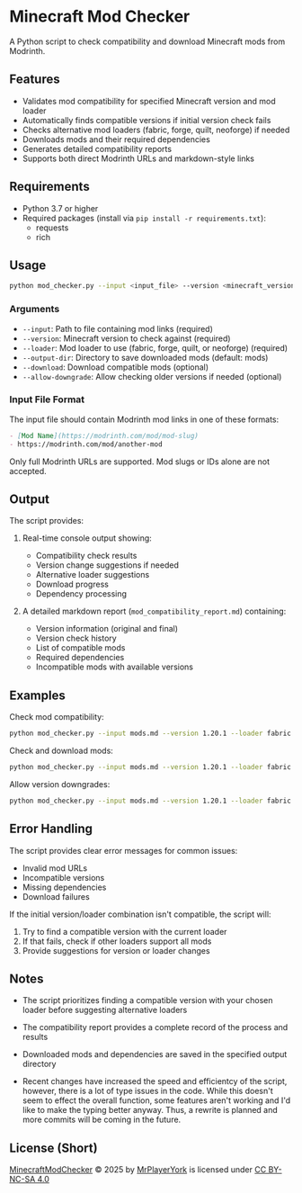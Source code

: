 # Minecraft Mod Checker

A Python script to check compatibility and download Minecraft mods from Modrinth.

## Features

- Validates mod compatibility for specified Minecraft version and mod loader
- Automatically finds compatible versions if initial version check fails
- Checks alternative mod loaders (fabric, forge, quilt, neoforge) if needed
- Downloads mods and their required dependencies
- Generates detailed compatibility reports
- Supports both direct Modrinth URLs and markdown-style links

## Requirements

- Python 3.7 or higher
- Required packages (install via `pip install -r requirements.txt`):
  - requests
  - rich

## Usage

```bash
python mod_checker.py --input <input_file> --version <minecraft_version> --loader <mod_loader> [options]
```

### Arguments

- `--input`: Path to file containing mod links (required)
- `--version`: Minecraft version to check against (required)
- `--loader`: Mod loader to use (fabric, forge, quilt, or neoforge) (required)
- `--output-dir`: Directory to save downloaded mods (default: mods)
- `--download`: Download compatible mods (optional)
- `--allow-downgrade`: Allow checking older versions if needed (optional)

### Input File Format

The input file should contain Modrinth mod links in one of these formats:

```markdown
- [Mod Name](https://modrinth.com/mod/mod-slug)
- https://modrinth.com/mod/another-mod
```

Only full Modrinth URLs are supported. Mod slugs or IDs alone are not accepted.

## Output

The script provides:

1. Real-time console output showing:
   - Compatibility check results
   - Version change suggestions if needed
   - Alternative loader suggestions
   - Download progress
   - Dependency processing

2. A detailed markdown report (`mod_compatibility_report.md`) containing:
   - Version information (original and final)
   - Version check history
   - List of compatible mods
   - Required dependencies
   - Incompatible mods with available versions

## Examples

Check mod compatibility:
```bash
python mod_checker.py --input mods.md --version 1.20.1 --loader fabric
```

Check and download mods:
```bash
python mod_checker.py --input mods.md --version 1.20.1 --loader fabric --download
```

Allow version downgrades:
```bash
python mod_checker.py --input mods.md --version 1.20.1 --loader fabric --download --allow-downgrade
```

## Error Handling

The script provides clear error messages for common issues:
- Invalid mod URLs
- Incompatible versions
- Missing dependencies
- Download failures

If the initial version/loader combination isn't compatible, the script will:
1. Try to find a compatible version with the current loader
2. If that fails, check if other loaders support all mods
3. Provide suggestions for version or loader changes

## Notes

- The script prioritizes finding a compatible version with your chosen loader before suggesting alternative loaders
- The compatibility report provides a complete record of the process and results
- Downloaded mods and dependencies are saved in the specified output directory

- Recent changes have increased the speed and efficientcy of the script, however, there is a lot of type issues in the code. While this doesn't seem to effect the overall function, some features aren't working and I'd like to make the typing better anyway. Thus, a rewrite is planned and more commits will be coming in the future.

## License (Short)
<a href="https://github.com/MrPlayerYork/MinecraftModChecker">MinecraftModChecker</a> © 2025 by <a href="https://github.com/MrPlayerYork">MrPlayerYork</a> is licensed under <a href="https://creativecommons.org/licenses/by-nc-sa/4.0/">CC BY-NC-SA 4.0</a><img src="https://mirrors.creativecommons.org/presskit/icons/cc.svg" alt="" style="max-width: 1em;max-height:1em;margin-left: .2em;"><img src="https://mirrors.creativecommons.org/presskit/icons/by.svg" alt="" style="max-width: 1em;max-height:1em;margin-left: .2em;"><img src="https://mirrors.creativecommons.org/presskit/icons/nc.svg" alt="" style="max-width: 1em;max-height:1em;margin-left: .2em;"><img src="https://mirrors.creativecommons.org/presskit/icons/sa.svg" alt="" style="max-width: 1em;max-height:1em;margin-left: .2em;">

